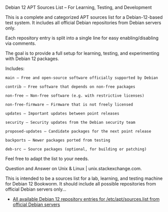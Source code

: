 Debian 12 APT Sources List – For Learning, Testing, and Development

This is a complete and categorized APT sources list for a Debian-12-based test system.
It includes all official Debian repositories from Debian servers only.

Each repository entry is split into a single line for easy enabling/disabling via comments.

The goal is to provide a full setup for learning, testing, and experimenting with Debian 12 packages.

Includes:

    main – Free and open-source software officially supported by Debian

    contrib – Free software that depends on non-free packages

    non-free – Non-free software (e.g. with restrictive licenses)

    non-free-firmware – Firmware that is not freely licensed

    updates – Important updates between point releases

    security – Security updates from the Debian security team

    proposed-updates – Candidate packages for the next point release

    backports – Newer packages ported from testing

    deb-src – Source packages (optional, for building or patching)

Feel free to adapt the list to your needs.


Question and Answer on Unix & Linux | unix.stackexchange.com.

This is intended to be a sources list for a lab, learning, and testing machine for Debian 12 Bookworm.
It should include all possible repositories from official Debian servers only...

- <a href="https://unix.stackexchange.com/q/796356/342980" target="_blank">All available Debian 12 repository entries for /etc/apt/sources.list from official Debian servers</a>

